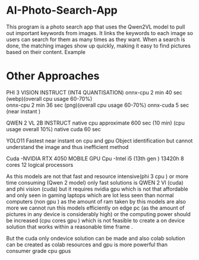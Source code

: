 # AI-Photo-Search-App
This program is a photo search app that uses the Qwen2VL model to pull out important keywords from images. It links the keywords to each image so users can search for them as many times as they want. When a search is done, the matching images show up quickly, making it easy to find pictures based on their content.
 Example 

# Other Approaches

PHI 3 VISION INSTRUCT (INT4 QUANTISATION)
onnx-cpu  2 min 40 sec (webp)(overall cpu usage 60-70%)     
onnx-cpu  2 min 36 sec (png)(overall cpu usage 60-70%)
onnx-cuda 5 sec (near instant )

QWEN 2 VL 2B INSTRUCT 
native cpu approximate 600 sec  (10 min) (cpu usage overall 10%)
native cuda 60 sec 

YOLO11
Fastest near instant on cpu and gpu 
Object identification but cannot understand the image and thus inefficient method 

Cuda -NVIDIA RTX 4050 MOBILE GPU
Cpu -Intel i5 (13th gen ) 13420h 8 cores 12 logical processors 

As this models are not that fast and resource intensive(phi 3 cpu ) or more time consuming  (Qwen 2 model) only fast solutions is QWEN 2 Vl (cuda) and phi vision (cuda) but it requires nvidia gpu which is not that affordable and only seen in gaming laptops which are lot less seen than normal computers (non gpu ) as the amount of ram taken by this models are also more we cannot run this models efficiently on edge pc (as the amount of pictures in any device is considerably high) or the computing power should be increased (cpu cores gpu ) which is not feasible to create a on device solution that works within a reasonable time frame . 

But the cuda only ondevice solution can be made and also colab solution can be created as colab resources and gpu is more powerful than consumer grade cpu gpus

